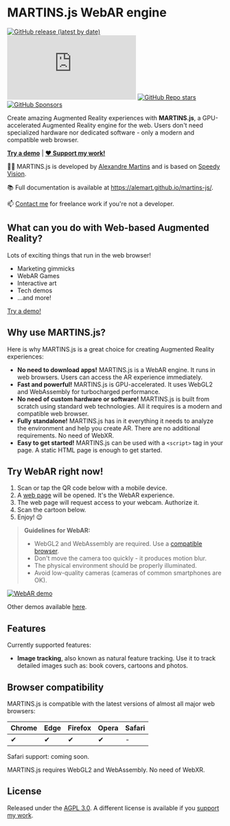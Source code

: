 # MARTINS.js WebAR engine

[![GitHub release (latest by date)](https://img.shields.io/github/v/release/alemart/martins-js)](https://github.com/alemart/martins-js/releases/) ![GitHub file size in bytes on a specified ref (branch/commit/tag)](https://img.shields.io/github/size/alemart/martins-js/dist/martins.min.js?branch=master&label=minified%20js) [![GitHub Repo stars](https://img.shields.io/github/stars/alemart/martins-js?logo=github)](https://github.com/alemart/martins-js/stargazers) [![GitHub Sponsors](https://img.shields.io/github/sponsors/alemart?logo=github)](https://github.com/sponsors/alemart/)

Create amazing Augmented Reality experiences with **MARTINS.js**, a GPU-accelerated Augmented Reality engine for the web. Users don't need specialized hardware nor dedicated software - only a modern and compatible web browser.

[**Try a demo**](#try-webar-right-now) | [**:heart: Support my work!**](https://alemart.github.io/martins-js/support-my-work)

:man_technologist: MARTINS.js is developed by [Alexandre Martins](https://github.com/alemart) and is based on [Speedy Vision](https://github.com/alemart/speedy-vision).

:books: Full documentation is available at <https://alemart.github.io/martins-js/>.

:mailbox: [Contact me](https://github.com/alemart) for freelance work if you're not a developer.

## What can you do with Web-based Augmented Reality?

Lots of exciting things that run in the web browser!

* Marketing gimmicks
* WebAR Games
* Interactive art
* Tech demos
* ...and more!

[Try a demo!](#try-webar-right-now)

## Why use MARTINS.js?

Here is why MARTINS.js is a great choice for creating Augmented Reality experiences:

* **No need to download apps!** MARTINS.js is a WebAR engine. It runs in web browsers. Users can access the AR experience immediately.
* **Fast and powerful!** MARTINS.js is GPU-accelerated. It uses WebGL2 and WebAssembly for turbocharged performance.
* **No need of custom hardware or software!** MARTINS.js is built from scratch using standard web technologies. All it requires is a modern and compatible web browser.
* **Fully standalone!** MARTINS.js has in it everything it needs to analyze the environment and help you create AR. There are no additional requirements. No need of WebXR.
* **Easy to get started!** MARTINS.js can be used with a `<script>` tag in your page. A static HTML page is enough to get started.

## Try WebAR right now!

1. Scan or tap the QR code below with a mobile device.
2. A [web page](https://alemart.github.io/martins-js/demo/) will be opened. It's the WebAR experience.
3. The web page will request access to your webcam. Authorize it.
4. Scan the cartoon below.
5. Enjoy! :wink:

>
> **Guidelines for WebAR:**
>
> - WebGL2 and WebAssembly are required. Use a [compatible browser](#browser-compatibility).
> - Don't move the camera too quickly - it produces motion blur.
> - The physical environment should be properly illuminated.
> - Avoid low-quality cameras (cameras of common smartphones are OK).
>

[![WebAR demo](https://alemart.github.io/martins-js/demo/reference-image-with-qr-code.webp)](https://alemart.github.io/martins-js/demo/)

Other demos available [here](https://alemart.github.io/martins-js/demos/).

## Features

Currently supported features:

* **Image tracking**, also known as natural feature tracking. Use it to track detailed images such as: book covers, cartoons and photos.

## Browser compatibility

MARTINS.js is compatible with the latest versions of almost all major web browsers:

| Chrome | Edge | Firefox | Opera | Safari |
| ------ | ---- | ------- | ----- | ------ |
| ✔      | ✔    | ✔       | ✔     | -      |

Safari support: coming soon.

MARTINS.js requires WebGL2 and WebAssembly. No need of WebXR.

## License

Released under the [AGPL 3.0](LICENSE.md). A different license is available if you [support my work](https://alemart.github.io/martins-js/support-my-work).